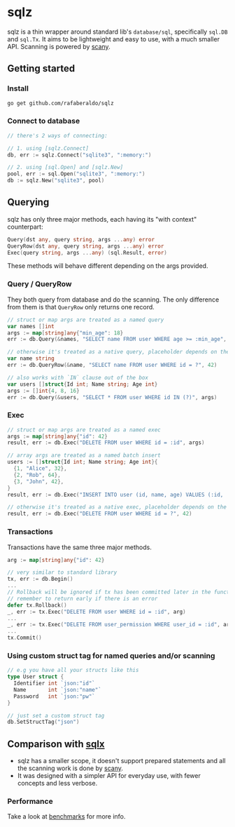 # sqlz

sqlz is a thin wrapper around standard lib's `database/sql`, specifically `sql.DB` and `sql.Tx`.
It aims to be lightweight and easy to use, with a much smaller API. Scanning is powered by [scany](https://github.com/georgysavva/scany).

## Getting started

### Install

```bash
go get github.com/rafaberaldo/sqlz
```

### Connect to database

```go
// there's 2 ways of connecting:

// 1. using [sqlz.Connect]
db, err := sqlz.Connect("sqlite3", ":memory:")

// 2. using [sql.Open] and [sqlz.New]
pool, err := sql.Open("sqlite3", ":memory:")
db := sqlz.New("sqlite3", pool)
```

## Querying

sqlz has only three major methods, each having its "with context" counterpart:

```go
Query(dst any, query string, args ...any) error
QueryRow(dst any, query string, args ...any) error
Exec(query string, args ...any) (sql.Result, error)
```

These methods will behave different depending on the args provided.

### Query / QueryRow

They both query from database and do the scanning.
The only difference from them is that `QueryRow` only returns one record.

```go
// struct or map args are treated as a named query
var names []int
args := map[string]any{"min_age": 18}
err := db.Query(&names, "SELECT name FROM user WHERE age >= :min_age", args)
```

```go
// otherwise it's treated as a native query, placeholder depends on the driver
var name string
err := db.QueryRow(&name, "SELECT name FROM user WHERE id = ?", 42)
```

```go
// also works with `IN` clause out of the box
var users []struct{Id int; Name string; Age int}
args := []int{4, 8, 16}
err := db.Query(&users, "SELECT * FROM user WHERE id IN (?)", args)
```

### Exec

```go
// struct or map args are treated as a named exec
args := map[string]any{"id": 42}
result, err := db.Exec("DELETE FROM user WHERE id = :id", args)
```

```go
// array args are treated as a named batch insert
users := []struct{Id int; Name string; Age int}{
  {1, "Alice", 32},
  {2, "Rob", 64},
  {3, "John", 42},
}
result, err := db.Exec("INSERT INTO user (id, name, age) VALUES (:id, :name, :age)", users)
```

```go
// otherwise it's treated as a native exec, placeholder depends on the driver
result, err := db.Exec("DELETE FROM user WHERE id = ?", 42)
```

### Transactions

Transactions have the same three major methods.

```go
arg := map[string]any{"id": 42}

// very similar to standard library
tx, err := db.Begin()
...
// Rollback will be ignored if tx has been committed later in the function
// remember to return early if there is an error
defer tx.Rollback()
_, err := tx.Exec("DELETE FROM user WHERE id = :id", arg)
...
_, err := tx.Exec("DELETE FROM user_permission WHERE user_id = :id", arg)
...
tx.Commit()
```

### Using custom struct tag for named queries and/or scanning

```go
// e.g you have all your structs like this
type User struct {
  Identifier int `json:"id"`
  Name       int `json:"name"`
  Password   int `json:"pw"`
}

// just set a custom struct tag
db.SetStructTag("json")
```

## Comparison with [sqlx](https://github.com/jmoiron/sqlx)

- sqlz has a smaller scope, it doesn't support prepared statements and all the
scanning work is done by [scany](https://github.com/georgysavva/scany).
- It was designed with a simpler API for everyday use, with fewer concepts and less verbose.

### Performance

Take a look at [benchmarks](benchmarks) for more info.
